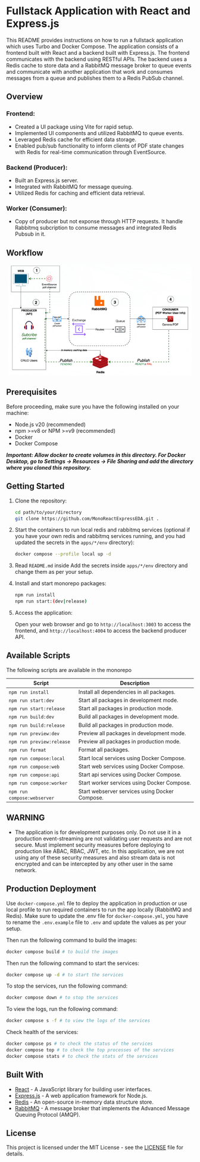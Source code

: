 # Fullstack Application with React and Express.js

This README provides instructions on how to run a fullstack application which uses Turbo and Docker Compose. The application consists of a frontend built with React and a backend built with Express.js. The frontend communicates with the backend using RESTful APIs. The backend uses a Redis cache to store data and a RabbitMQ message broker to queue events and communicate with another application that work and consumes messages from a queue and publishes them to a Redis PubSub channel.

## Overview

### Frontend:

- Created a UI package using Vite for rapid setup.
- Implemented UI components and utilized RabbitMQ to queue events.
- Leveraged Redis cache for efficient data storage.
- Enabled pub/sub functionality to inform clients of PDF state changes with Redis for real-time communication through EventSource.

### Backend (Producer):

- Built an Express.js server.
- Integrated with RabbitMQ for message queuing.
- Utilized Redis for caching and efficient data retrieval.

### Worker (Consumer):

- Copy of producer but not exponse through HTTP requests. It handle Rabbitmq subcription to consume messages and integrated Redis Pubsub in it.

## Workflow

<p align="center">
  <img src="diagram.gif" style="height: 300px; width: auto;" />
</p>

## Prerequisites

Before proceeding, make sure you have the following installed on your machine:

- Node.js v20 (recommended)
- npm >=v8 or NPM >=v9 (recommended)
- Docker
- Docker Compose

__*Important: Allow docker to create volumes in this directory. For Docker Desktop, go to Settings -> Resources -> File Sharing and add the directory where you cloned this repository.*__

## Getting Started


1. Clone the repository:

    ```bash
    cd path/to/your/directory
    git clone https://github.com/MonoReactExpressEDA.git .
    ```

2. Start the containers to run local redis and rabbitmq services (optional if you have your own redis and rabbitmq services running, and you had updated the secrets in the `apps/*/env` directory):

    ```bash
    docker compose --profile local up -d
    ```

3. Read `README.md` inside Add the secrets inside `apps/*/env` directory and change them as per your setup.

4. Install and start monorepo packages:
    
    ```bash
    npm run install
    npm run start:(dev|release)
    ```

5. Access the application:

    Open your web browser and go to `http://localhost:3003` to access the frontend, and `http://localhost:4004` to access the backend producer API.

## Available Scripts

The following scripts are available in the monorepo

| Script                      | Description                                       |
| --------------------------- | ------------------------------------------------- |
| `npm run install`           | Install all dependencies in all packages.         |
| `npm run start:dev`         | Start all packages in development mode.           |
| `npm run start:release`     | Start all packages in production mode.            |
| `npm run build:dev`         | Build all packages in development mode.           |
| `npm run build:release`     | Build all packages in production mode.            |
| `npm run preview:dev`       | Preview all packages in development mode.         |
| `npm run preview:release`   | Preview all packages in production mode.          |
| `npm run format`            | Format all packages.                              |
| `npm run compose:local`     | Start local services using Docker Compose.        |
| `npm run compose:web`       | Start web services using Docker Compose.          |
| `npm run compose:api`       | Start api services using Docker Compose.          |
| `npm run compose:worker`    | Start worker services using Docker Compose.       |
| `npm run compose:webserver` | Start webserver services using Docker Compose.    |

## WARNING 

- The application is for development purposes only. Do not use it in a production event-streaming are not validating user requests and are not secure. Must implement security measures before deploying to production like ABAC, RBAC, JWT, etc. In this application, we are not using any of these security measures and also stream data is not encrypted and can be intercepted by any other user in the same network.

## Production Deployment

Use `docker-compose.yml` file to deploy the application in production or use local profile to run required containers to run the app locally (RabbitMQ and Redis). Make sure to update the .env file for `docker-compose.yml`, you have to rename the `.env.example` file to `.env` and update the values as per your setup.

Then run the following command to build the images:

```bash
docker compose build # to build the images
```

Then run the following command to start the services:

```bash
docker compose up -d # to start the services
```

To stop the services, run the following command:

```bash
docker compose down # to stop the services
```

To view the logs, run the following command:

```bash
docker compose s -f # to view the logs of the services
```

Check health of the services:

```bash
docker compose ps # to check the status of the services
docker compose top # to check the top processes of the services
docker compose stats # to check the stats of the services
```

## Built With

- [React](https://reactjs.org/) - A JavaScript library for building user interfaces.
- [Express.js](https://expressjs.com/) - A web application framework for Node.js.
- [Redis](https://redis.io/) - An open-source in-memory data structure store.
- [RabbitMQ](https://www.rabbitmq.com/) - A message broker that implements the Advanced Message Queuing Protocol (AMQP).

## License

This project is licensed under the MIT License - see the [LICENSE](LICENSE) file for details.
